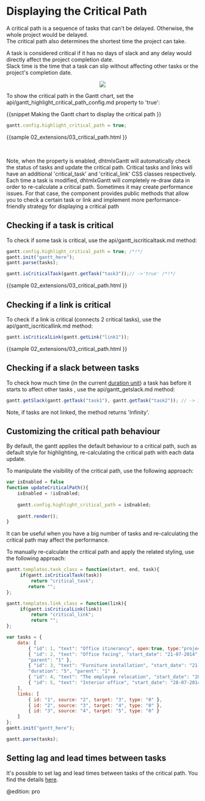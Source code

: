 Displaying the Critical Path
===================================

A critical path is a sequence of tasks that can't be delayed. Otherwise, the whole project would be delayed.<br>
The critical path also determines the shortest time the project can take.<br>

A task is considered critical if it has no days of slack and any delay would directly affect the project completion date.<br>
Slack time is the time that a task can slip without affecting other tasks or the project's completion date.


<div style="text-align:center;"><img src="desktop/critical_path.png"/></div>

To show the critical path in the Gantt chart, set the api/gantt_highlight_critical_path_config.md property to 'true':

{{snippet
Making the Gantt chart to display the critical path
}}
~~~js
gantt.config.highlight_critical_path = true;
~~~
{{sample
02_extensions/03_critical_path.html
}}



<br>

Note, when the property is enabled, dhtmlxGantt will automatically check the status of tasks and update the critical path. 
Critical tasks and links will have an additional 'critical_task' and 'critical_link' CSS classes respectively.  
Each time a task is modified, dhtmlxGantt will completely re-draw data in order to re-calculate a critical path. 
Sometimes it may create performance issues. For that case, the component provides public methods that allow you to check
a certain task or link and implement more performance-friendly strategy for displaying a critical path




Checking if a task is critical 
---------------------------------------
To check if some task is critical, use the api/gantt_iscriticaltask.md method:

~~~js
gantt.config.highlight_critical_path = true; /*!*/
gantt.init("gantt_here");
gantt.parse(tasks);

gantt.isCriticalTask(gantt.getTask("task3"));// ->'true' /*!*/
~~~

{{sample
02_extensions/03_critical_path.html
}}

Checking if a link is critical 
---------------------------------------
To check if a link is critical (connects 2 critical tasks), use the api/gantt_iscriticallink.md method:

~~~js
gantt.isCriticalLink(gantt.getLink("link1"));
~~~

{{sample
02_extensions/03_critical_path.html
}}

Checking if a slaсk between tasks
---------------------------------------

To check how much time (in the current [duration unit](api/gantt_duration_unit_config.md)) a task has before it starts to affect other tasks , use the api/gantt_getslack.md method:

~~~js
gantt.getSlack(gantt.getTask("task1"), gantt.getTask("task2")); // -> 1  /*!*/
~~~
Note, if tasks are not linked, the method returns 'Infinity'.

Customizing the critical path behaviour
---------------------------------------------
By default, the gantt applies the default behaviour to a critical path, such as default style for highlighting, re-calculating the critical path with each data update.

To manipulate the visibility of the critical path, use the following approach:
~~~js
var isEnabled = false
function updateCriticalPath(){
	isEnabled = !isEnabled;
	
	gantt.config.highlight_critical_path = isEnabled;
	
	gantt.render();
}
~~~
It can be useful when you have a big number of tasks and re-calculating the critical path may affect the performance.


To manually re-calculate the critical path and apply the related styling, use the following approach:

~~~js
gantt.templates.task_class = function(start, end, task){
	 if(gantt.isCriticalTask(task))
		 return "critical_task";
	 	return "";
};

gantt.templates.link_class = function(link){
	 if(gantt.isCriticalLink(link))
		 return "critical_link";
		 return "";
};

var tasks = {
	data: [
		{ "id": 1, "text": "Office itinerancy", open:true, type:"project" },
		{ "id": 2, "text": "Office facing", "start_date": "21-07-2014", "duration": "20",
        "parent": "1" },
		{ "id": 3, "text": "Furniture installation", "start_date": "21-07-2014", 
        "duration": "5", "parent": "1" },
        { "id": 4, "text": "The employee relocation", "start_date": "28-07-2014", "duration": "15", "parent": "1" },
        { "id": 5, "text": "Interior office", "start_date": "28-07-2014", "duration": "15", "parent": "1" }
	],
	links: [
		{ id: "1", source: "2", target: "3", type: "0" },
		{ id: "2", source: "3", target: "4", type: "0" },
		{ id: "3", source: "4", target: "5", type: "0" }
	]
};
gantt.init("gantt_here");

gantt.parse(tasks);
~~~



Setting lag and lead times between tasks
---------------------------------

It's possible to set lag and lead times between tasks of the critical path. You find the details [here](desktop/auto_scheduling.md#settinglagandleadtimesbetweentasks).

@edition: pro